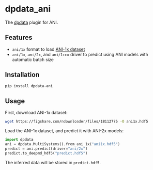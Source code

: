 # dpdata_ani

The [dpdata](https://github.com/deepmodeling/dpdata) plugin for ANI.

## Features

- `ani/1x` format to load [ANI-1x dataset](https://doi.org/10.1038/s41597-020-0473-z)
- `ani/1x`, `ani/2x`, and `ani/1ccx` driver to predict using ANI models with automatic batch size

## Installation

```sh
pip install dpdata-ani
```

## Usage

First, download ANI-1x dataset:
```sh
wget https://figshare.com/ndownloader/files/18112775 -O ani1x.hdf5
```

Load the ANI-1x dataset, and predict it with ANI-2x models:
```py
import dpdata
ani = dpdata.MultiSystems().from_ani_1x("ani1x.hdf5")
predict = ani.predict(driver="ani/2x")
predict.to_deepmd_hdf5("predict.hdf5")
```

The inferred data will be stored in `predict.hdf5`.
